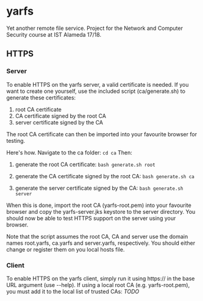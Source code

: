 # yarfs
Yet another remote file service. Project for the Network and Computer Security course at IST Alameda 17/18.

## HTTPS

### Server
To enable HTTPS on the yarfs server, a valid certificate is needed.
If you want to create one yourself, use the included script (ca/generate.sh) to generate these certificates:
 1. root CA certificate
 2. CA certificate signed by the root CA
 3. server certificate signed by the CA

The root CA certificate can then be imported into your favourite browser for testing.

Here's how. Navigate to the ca folder:
`cd ca`
Then:
 1. generate the root CA certificate:
 `bash generate.sh root`

 2. generate the CA certificate signed by the root CA:
 `bash generate.sh ca`

 3. generate the server certificate signed by the CA:
 `bash generate.sh server`

When this is done, import the root CA (yarfs-root.pem) into your favourite browser and copy the yarfs-server.jks
keystore to the server directory. You should now be able to test HTTPS support on the server using your browser.

Note that the script assumes the root CA, CA and server use the domain names root.yarfs, ca.yarfs and server.yarfs,
respectively. You should either change or register them on you local hosts file.

### Client
To enable HTTPS on the yarfs client, simply run it using https:// in the base URL argument (use --help).
If using a local root CA (e.g. yarfs-root.pem), you must add it to the local list of trusted CAs:
*TODO*
